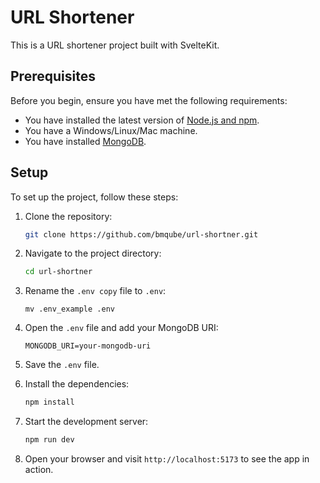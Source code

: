 # URL Shortener

This is a URL shortener project built with SvelteKit.

## Prerequisites

Before you begin, ensure you have met the following requirements:

- You have installed the latest version of [Node.js and npm](https://nodejs.org/en/download/).
- You have a Windows/Linux/Mac machine.
- You have installed [MongoDB](https://www.mongodb.com/try/download/community).

## Setup

To set up the project, follow these steps:

1. Clone the repository:

   ```bash
   git clone https://github.com/bmqube/url-shortner.git
   ```

2. Navigate to the project directory:

   ```bash
   cd url-shortner
   ```

3. Rename the `.env copy` file to `.env`:

   ```shell
   mv .env_example .env
   ```

4. Open the `.env` file and add your MongoDB URI:

   ```shell
   MONGODB_URI=your-mongodb-uri
   ```

5. Save the `.env` file.

6. Install the dependencies:

   ```bash
   npm install
   ```

7. Start the development server:

   ```bash
   npm run dev
   ```

8. Open your browser and visit `http://localhost:5173` to see the app in action.
